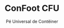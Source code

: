 ---
title: "ConFoot CFU"
subtitle: "Pé Universal de Contêiner"
mainImage: "/images/products/confoot-cfu-main.jpg"
gallery:
  - "/images/products/confoot-cfu-1.jpg"
  - "/images/products/confoot-cfu-2.jpg"
  - "/images/products/confoot-cfu-3.jpg"
shortDescription: "ConFoot CFU é um pé universal de contêiner projetado para o manuseio versátil de contêineres em diversos ambientes."
technicalDescription: "O ConFoot CFU é fabricado com aço de alta qualidade e possui nosso mecanismo de travamento patenteado para fixação segura às esquadrias dos cantos do contêiner."
videoID: "HDhFIRA-oZU"
specifications:
  - name: "Peso"
    value: "24 kg"
  - name: "Capacidade de carga"
    value: "34 tons"
  - name: "Dimensões"
    value: "45 × 30 × 25 cm"
  - name: "Material"
    value: "Aço de alta qualidade"
price: "6.350 EUR"
priceVAT: "7.684 EUR"
pricingNotes: "Descontos por volume disponíveis. Entre em contato para orçamentos personalizados."
buyLink: "/contact"
howToUse: |
  1. Posicione o CFU sob o canto do contêiner
  2. Acione o mecanismo de travamento
  3. Verifique a fixação segura
  4. Repita para todos os cantos necessários
benefits:
  - title: "Compatibilidade Universal"
    description: "Funciona com todos os contêineres padrão, independentemente do fabricante"
  - title: "Implantação Rápida"
    description: "Pode ser fixado por um único operador em menos de 5 minutos por unidade"
  - title: "Eficiência de Espaço"
    description: "O design compacto permite o armazenamento em espaços reduzidos quando não está em uso"
  - title: "Custo Eficiente"
    description: "Reduz a necessidade de equipamentos de elevação especializados, economizando custos operacionais"
  - title: "Aplicações Versáteis"
    description: "Adequado para diversas indústrias, incluindo logística, manufatura e construção"
  - title: "Fluxo de Trabalho Aprimorado"
    description: "Otimiza os processos de manuseio de contêineres, melhorando a eficiência operacional"
articleContent: |
  ## O que é o ConFoot CFU?

  ConFoot CFU é uma solução de pé universal para contêineres, projetada para oferecer máxima versatilidade e compatibilidade entre diferentes tipos de contêineres. Este sistema inovador proporciona uma maneira confiável e eficiente de manusear contêineres sem a necessidade de maquinário pesado ou equipamentos especializados. O modelo CFU se destaca por sua capacidade de operar com praticamente qualquer contêiner padrão, tornando-o uma escolha ideal para empresas que lidam com diversos tipos de contêineres.

  ## Como Funciona

  O ConFoot CFU se fixa diretamente às esquadrias dos cantos dos contêineres, proporcionando uma base estável para carga, descarga e armazenamento temporário. Seu design universal garante compatibilidade com praticamente todos os contêineres padrão, tornando-o uma solução ideal para empresas que manuseiam diversos tipos de contêineres. O mecanismo de fixação simples do sistema permite uma implantação e remoção rápidas, reduzindo significativamente o tempo e os recursos necessários para as operações de manuseio de contêineres.

  ## Como o ConFoot CFU Funciona

  ### Mecanismo Central

  O ConFoot CFU utiliza um inovador sistema de fixação universal que se conecta de forma segura às esquadrias dos cantos dos contêineres, independentemente do fabricante. Essa versatilidade é alcançada por meio de um mecanismo de fixação especialmente projetado que se adapta a diferentes configurações de esquadrias de canto. Fabricado em aço de alta qualidade, cada unidade oferece durabilidade excepcional, mantendo a facilidade de manuseio e instalação por um único operador.

  O processo de fixação é simples e requer treinamento mínimo. Os operadores podem posicionar o CFU sob o canto do contêiner, acionar o mecanismo de travamento e verificar a fixação segura antes de prosseguir. Essa simplicidade permite uma implantação rápida em diversos ambientes operacionais, desde portos movimentados até canteiros de obras remotos.

  ### Benefícios do Mecanismo

  1. **Aplicação Universal**: O design adaptativo do CFU funciona com contêineres de todos os principais fabricantes, eliminando preocupações de compatibilidade.
  2. **Simplicidade Operacional**: O sistema intuitivo de fixação pode ser dominado rapidamente, reduzindo os requisitos de treinamento e os erros operacionais.
  3. **Eficiência de Tempo**: As operações de manuseio de contêineres podem ser concluídas em uma fração do tempo comparadas aos métodos tradicionais que exigem maquinário pesado.
  4. **Otimização de Recursos**: Ao reduzir a dependência de equipamentos especializados, o CFU permite uma alocação mais eficiente dos recursos.

  O mecanismo do CFU representa um avanço significativo na tecnologia de manuseio de contêineres, oferecendo uma solução que combina versatilidade, simplicidade e eficiência em um único produto.

  ## Aplicações do ConFoot CFU

  ### Operações Logísticas Diversas
  O ConFoot CFU se destaca em operações logísticas diversas, onde diferentes tipos de contêineres são manuseados regularmente. Sua compatibilidade universal o torna especialmente valioso em centros de transporte multimodal, onde contêineres de vários fabricantes e linhas de navegação convergem. A capacidade do sistema de trabalhar com diferentes tipos de contêineres elimina a necessidade de várias soluções especializadas de manuseio, otimizando as operações e reduzindo os custos com equipamentos.

  ### Centros de Distribuição de Pequena Escala
  Para centros de distribuição menores que não podem justificar o custo de equipamentos permanentes de manuseio de contêineres, o ConFoot CFU oferece uma solução ideal. Sua natureza portátil e facilidade de uso permitem que essas instalações gerenciem entregas de contêineres de forma eficiente sem a necessidade de investir em infraestrutura custosa. Essa acessibilidade abre novas possibilidades para empresas que buscam expandir suas capacidades de distribuição sem um grande investimento de capital.

  ### Instalações de Manufatura
  As instalações de manufatura se beneficiam da capacidade do CFU de criar layouts de produção flexíveis. Ao permitir que os contêineres sejam posicionados com precisão onde necessário, o sistema facilita a gestão de inventário just-in-time e fluxos de trabalho de produção eficientes. A capacidade de reposicionar rapidamente os contêineres também apoia processos de manufatura ágeis que exigem reconfiguração frequente do espaço de trabalho e alocação de recursos.

  A adaptabilidade do ConFoot CFU o torna uma ferramenta essencial para operações modernas de logística e manufatura, proporcionando a flexibilidade necessária para responder às mudanças na demanda do mercado e aos requisitos operacionais.

  ### Vantagens e Limitações

  #### Vantagens

  O ConFoot CFU oferece vantagens significativas para operações de manuseio de contêineres. Sua compatibilidade universal elimina a necessidade de múltiplos sistemas de manuseio especializados, reduzindo os custos com equipamentos e simplificando o gerenciamento de inventário. A portabilidade do sistema permite sua implantação em diversos locais, oferecendo uma flexibilidade operacional que equipamentos fixos não conseguem igualar. Além disso, a operação simples do CFU reduz os requisitos de treinamento e permite uma rápida implementação em novos ambientes. Sua construção durável garante confiabilidade a longo prazo, enquanto o design compacto minimiza o espaço de armazenamento quando não está em uso.

  #### Limitações

  Apesar de sua versatilidade, o ConFoot CFU apresenta algumas limitações a serem consideradas. A natureza manual do sistema pode não ser adequada para operações de alto volume, onde soluções automatizadas podem ser mais eficientes. Embora o CFU reduza significativamente a necessidade de maquinário pesado, ele não o elimina completamente em todos os cenários de manuseio de contêineres. Além disso, superfícies extremamente irregulares podem apresentar desafios para uma implantação estável, exigindo preparação adicional do local em alguns casos. Esses fatores devem ser avaliados ao considerar o CFU para ambientes operacionais específicos.

  ## Desenvolvimentos Futuros

  ### Melhorias Planejadas
  O ConFoot CFU continua a evoluir com várias melhorias planejadas para o futuro. Os esforços de desenvolvimento estão focados em reduzir ainda mais o peso de cada unidade, mantendo ou melhorando a capacidade de carga. Inovações em ciência dos materiais estão sendo exploradas para incorporar compósitos avançados que ofereçam relações superiores de resistência para peso. Além disso, melhorias ergonômicas estão sendo projetadas para simplificar ainda mais o processo de fixação e reduzir a fadiga do operador durante o uso prolongado.

  ### Capacidades de Integração
  Futuras versões do ConFoot CFU contarão com capacidades de integração aprimoradas com sistemas de gestão de armazéns e plataformas de rastreamento logístico. Sensores digitais estão sendo desenvolvidos para monitorar a distribuição de carga e a estabilidade em tempo real, fornecendo dados valiosos para a otimização da segurança e eficiência. Esses recursos inteligentes permitirão que o CFU se torne parte do ecossistema logístico conectado, apoiando a tomada de decisão baseada em dados e cronogramas de manutenção preditiva.

  Esses desenvolvimentos contínuos garantem que o ConFoot CFU continuará a atender às necessidades em evolução das indústrias de logística e manufatura, mantendo sua posição como uma solução líder para o manejo versátil de contêineres.
---